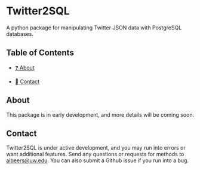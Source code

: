 
# Twitter2SQL

A python package for manipulating Twitter JSON data with PostgreSQL databases.

## Table of Contents
- [:question: About](#about)
<!-- - [:floppy_disk: Installation](#installation) 
- [:mortar_board: Tutorials](#tutorials)
- [:gift: Modules](#modules) -->
- [:speech_balloon: Contact](#contact)
<!-- - [:mega: Citation](#citation)
- [:yellow_heart: Acknowledgements](#acknowledgements) -->

## About
This package is in early development, and more details will be coming soon.

## Contact

Twitter2SQL is under active development, and you may run into errors or want additional features. Send any questions or requests for methods to albeers@uw.edu. You can also submit a Github issue if you run into a bug.

